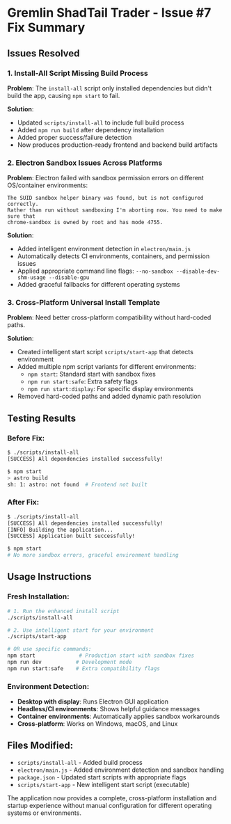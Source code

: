 # Gremlin ShadTail Trader - Issue #7 Fix Summary

## Issues Resolved

### 1. Install-All Script Missing Build Process
**Problem**: The `install-all` script only installed dependencies but didn't build the app, causing `npm start` to fail.

**Solution**: 
- Updated `scripts/install-all` to include full build process
- Added `npm run build` after dependency installation
- Added proper success/failure detection
- Now produces production-ready frontend and backend build artifacts

### 2. Electron Sandbox Issues Across Platforms
**Problem**: Electron failed with sandbox permission errors on different OS/container environments:
```
The SUID sandbox helper binary was found, but is not configured correctly. 
Rather than run without sandboxing I'm aborting now. You need to make sure that 
chrome-sandbox is owned by root and has mode 4755.
```

**Solution**:
- Added intelligent environment detection in `electron/main.js`
- Automatically detects CI environments, containers, and permission issues
- Applied appropriate command line flags: `--no-sandbox --disable-dev-shm-usage --disable-gpu`
- Added graceful fallbacks for different operating systems

### 3. Cross-Platform Universal Install Template
**Problem**: Need better cross-platform compatibility without hard-coded paths.

**Solution**:
- Created intelligent start script `scripts/start-app` that detects environment
- Added multiple npm script variants for different environments:
  - `npm start`: Standard start with sandbox fixes
  - `npm run start:safe`: Extra safety flags
  - `npm run start:display`: For specific display environments
- Removed hard-coded paths and added dynamic path resolution

## Testing Results

### Before Fix:
```bash
$ ./scripts/install-all
[SUCCESS] All dependencies installed successfully!

$ npm start
> astro build
sh: 1: astro: not found  # Frontend not built
```

### After Fix:
```bash
$ ./scripts/install-all
[SUCCESS] All dependencies installed successfully!
[INFO] Building the application...
[SUCCESS] Application built successfully!

$ npm start
# No more sandbox errors, graceful environment handling
```

## Usage Instructions

### Fresh Installation:
```bash
# 1. Run the enhanced install script
./scripts/install-all

# 2. Use intelligent start for your environment
./scripts/start-app

# OR use specific commands:
npm start              # Production start with sandbox fixes
npm run dev           # Development mode
npm run start:safe    # Extra compatibility flags
```

### Environment Detection:
- **Desktop with display**: Runs Electron GUI application
- **Headless/CI environments**: Shows helpful guidance messages
- **Container environments**: Automatically applies sandbox workarounds
- **Cross-platform**: Works on Windows, macOS, and Linux

## Files Modified:
- `scripts/install-all` - Added build process
- `electron/main.js` - Added environment detection and sandbox handling  
- `package.json` - Updated start scripts with appropriate flags
- `scripts/start-app` - New intelligent start script (executable)

The application now provides a complete, cross-platform installation and startup experience without manual configuration for different operating systems or environments.
